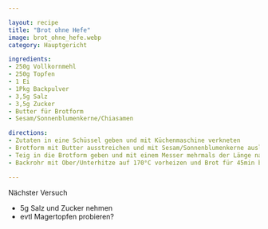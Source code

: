 ```yaml
---

layout: recipe
title: "Brot ohne Hefe"
image: brot_ohne_hefe.webp
category: Hauptgericht

ingredients:
- 250g Vollkornmehl
- 250g Topfen
- 1 Ei
- 1Pkg Backpulver
- 3,5g Salz
- 3,5g Zucker
- Butter für Brotform
- Sesam/Sonnenblumenkerne/Chiasamen

directions:
- Zutaten in eine Schüssel geben und mit Küchenmaschine verkneten
- Brotform mit Butter ausstreichen und mit Sesam/Sonnenblumenkerne auslegen. Bei unserer Standardbrotform reicht es nur auf 1cm Höhe auszustreichen weil der Brotlaib die Form nicht ausfüllt!
- Teig in die Brotform geben und mit einem Messer mehrmals der Länge nach einschneiden.
- Backrohr mit Ober/Unterhitze auf 170°C vorheizen und Brot für 45min backen

---
```


Nächster Versuch
- 5g Salz und Zucker nehmen
- evtl Magertopfen probieren?